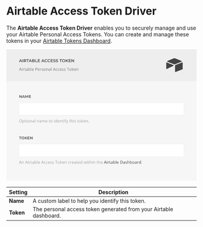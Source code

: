 # Airtable Access Token Driver

The **Airtable Access Token Driver** enables you to securely manage and use your Airtable Personal Access Tokens. You can create and manage these tokens in your [Airtable Tokens Dashboard](https://airtable.com/create/tokens).

![Airtable Auth Driver](../assets/driver-airtable.webp)

| Setting   | Description                                                       |
| --------- | ----------------------------------------------------------------- |
| **Name**  | A custom label to help you identify this token.                   |
| **Token** | The personal access token generated from your Airtable dashboard. |
